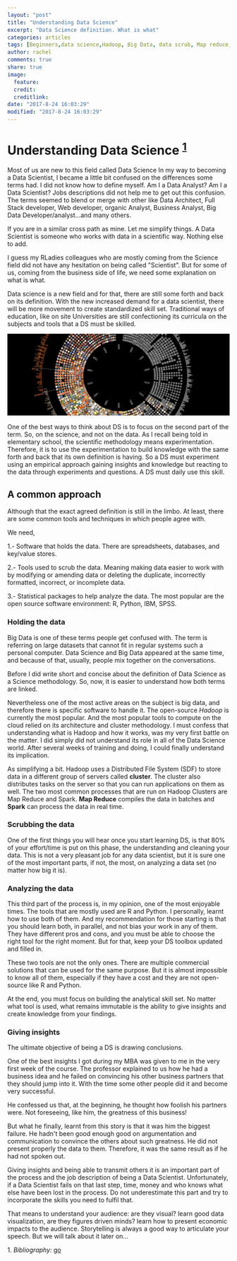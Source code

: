 ```yaml
---
layout: "post"
title: "Understanding Data Science"
excerpt: "Data Science definition. What is what"
categories: articles
tags: [Beginners,data science,Hadoop, Big Data, data scrub, Map reduce, spark]
author: rachel
comments: true
share: true
image:
  feature:
  credit:
  creditlink:
date: "2017-8-24 16:03:29"
modified: "2017-8-24 16:03:29"
---
```


# Understanding Data Science <sup>[1](#myfootnote1)</sup>
Most of us are new to this field called Data Science In my way to becoming a Data Scientist, I became a little bit confused on the differences some terms had. I did not know how to define myself. Am I a Data Analyst? Am I a Data Scientist? Jobs descriptions did not help me to get out this confusion. The terms seemed to blend or merge with other like Data Architect, Full Stack developer, Web developer, organic Analyst, Business Analyst, Big Data Developer/analyst...and many others.

If you are in a similar cross path as mine. Let me simplify things. A Data Scientist is someone who works with data in a scientific way. Nothing else to add.

I guess my RLadies colleagues who are mostly coming from the Science field did not have any hesitation on being called "Scientist". But for some of us, coming from the business side of life, we need some explanation on what is what.

Data science is a new field and for that, there are still some forth and back on its definition. With the new increased demand for a data scientist, there will be more movement to create standardized skill set. Traditional ways of education, like on site Universities are still confectioning its curricula on the subjects and tools that a DS must be skilled.

![](/images/understanding-DS.png)

One of the best ways to think about DS is to focus on the second part of the term. So, on the science, and not on the data.
As I recall being told in elementary school, the scientific methodology means experimentation. Therefore, it is to use the experimentation to build knowledge with the same forth and back that its own definition is having. So a DS must experiment using an empirical approach gaining insights and knowledge but reacting to the data through experiments and questions. A DS must daily use this skill.

## A common approach
Although that the exact agreed definition is still in the limbo. At least, there are some common tools and techniques in which people agree with.

We need,

1.- Software that holds the data. There are spreadsheets, databases, and key/value stores.

2.- Tools used to scrub the data. Meaning making data easier to work with by modifying or amending data or deleting the duplicate, incorrectly formatted, incorrect, or incomplete data.

3.- Statistical packages to help analyze the data. The most popular are the open source software environment: R, Python, IBM, SPSS.

### Holding the data
Big Data is one of these terms people get confused with. The term is referring on large datasets that cannot fit in regular systems such a personal computer. Data Science and Big Data appeared at the same time, and because of that, usually, people mix together on the conversations.

Before I did write short and concise about the definition of Data Science as a Science methodology. So, now, it is easier to understand how both terms are linked.

Nevertheless one of the most active areas on the subject is big data, and therefore there is specific software to handle it. The open-source *Hadoop* is currently the most popular. And the most popular tools to compute on the cloud relied on its architecture and cluster methodology. I must confess that understanding what is Hadoop and how it works, was my very first battle on the matter. I did simply did not understand its role in all of the Data Science world. After several weeks of training and doing, I could finally understand its implication.

As simplifying a bit. Hadoop uses a Distributed File System (SDF) to store data in a different group of servers called **cluster**. The cluster also distributes tasks on the server so that you can run applications on them as well. The two most common processes that are run on Hadoop Clusters are Map Reduce and Spark. **Map Reduce** compiles the data in batches and **Spark** can process the data in real time.

### Scrubbing the data
One of the first things you will hear once you start learning DS, is that 80% of your effort/time is put on this phase, the understanding and cleaning your data. This is not a very pleasant job for any data scientist, but it is sure one of the most important parts, if not, the most, on analyzing a data set (no matter how big it is).

### Analyzing the data
This third part of the process is, in my opinion, one of the most enjoyable times.
The tools that are mostly used are R and Python. I personally, learnt how to use both of them. And my recommendation for those starting is that you should learn both, in parallel, and not bias your work in any of them. They have different pros and cons, and you must be able to choose the right tool for the right moment. But for that, keep your DS toolbox updated and filled in.

These two tools are not the only ones. There are multiple commercial solutions that can be used for the same purpose. But it is almost impossible to know all of them, especially if they have a cost and they are not open-source like R and Python.

At the end, you must focus on building the analytical skill set. No matter what tool is used, what remains immutable is the ability to give insights and create knowledge from your findings.

### Giving insights
The ultimate objective of being a DS is drawing conclusions.

One of the best insights I got during my MBA was given to me in the very first week of the course. The professor explained to us how he had a business idea and he failed on convincing his other business partners that they should jump into it. With the time some other people did it and become very successful.

He confessed us that, at the beginning, he thought how foolish his partners were. Not foreseeing, like him, the greatness of this business!

But what he finally, learnt from this story is that it was him the biggest failure. He hadn't been good enough good on argumentation and communication to convince the others about such greatness. He did not present properly the data to them. Therefore, it was the same result as if he had not spoken out.

Giving insights and being able to transmit others it is an important part of the process and the job description of being a Data Scientist. Unfortunately, if a Data Scientist fails on that last step, time, money and who knows what else have been lost in the process. Do not underestimate this part and try to incorporate the skills you need to fulfil that.

That means to understand your audience: are they visual? learn good data visualization, are they figures driven minds? learn how to present economic impacts to the audience. Storytelling is always a good way to articulate your speech. But we will talk about it later on...

<a name="myfootnote1">1</a>. *Bibliography:*  [go](http://amzn.to/2xvl5HP)
